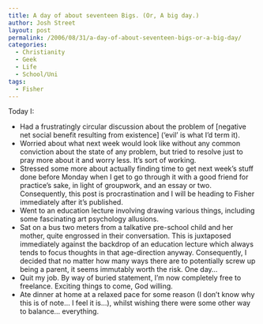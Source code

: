 ```yaml
---
title: A day of about seventeen Bigs. (Or, A big day.)
author: Josh Street
layout: post
permalink: /2006/08/31/a-day-of-about-seventeen-bigs-or-a-big-day/
categories:
  - Christianity
  - Geek
  - Life
  - School/Uni
tags:
  - Fisher
---
```

Today I:

*   Had a frustratingly circular discussion about the problem of \[negative net social benefit resulting from existence\] (&#8216;evil&#8217; is what I&#8217;d term it).
*   Worried about what next week would look like without any common conviction about the state of any problem, but tried to resolve just to pray more about it and worry less. It&#8217;s sort of working.
*   Stressed some more about actually finding time to get next week&#8217;s stuff done before Monday when I get to go through it with a good friend for practice&#8217;s sake, in light of groupwork, and an essay or two. Consequently, this post is procrastination and I will be heading to Fisher immediately after it&#8217;s published.
*   Went to an education lecture involving drawing various things, including some fascinating art psychology allusions.
*   Sat on a bus two meters from a talkative pre-school child and her mother, quite engrossed in their conversation. This is juxtaposed immediately against the backdrop of an education lecture which always tends to focus thoughts in that age-direction anyway. Consequently, I decided that no matter how many ways there are to potentially screw up being a parent, it seems immutably worth the risk. One day&#8230;
*   Quit my job. By way of buried statement, I&#8217;m now completely free to freelance. Exciting things to come, God willing.
*   Ate dinner at home at a relaxed pace for some reason (I don&#8217;t know why this is of note&#8230; I feel it is&#8230;), whilst wishing there were some other way to balance&#8230; everything.